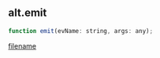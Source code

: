 ## alt.emit

```js
function emit(evName: string, args: any);
```

[filename](method_emit_m.md ':include')